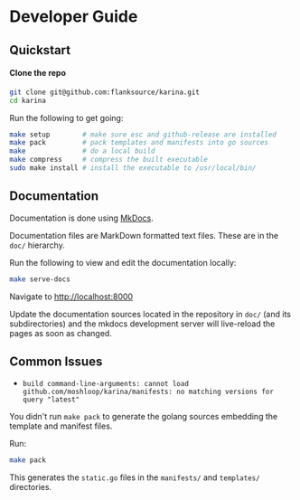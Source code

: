 # Developer Guide

## Quickstart

#### Clone the repo

```bash
git clone git@github.com:flanksource/karina.git
cd karina
```

Run the following to get going:

```bash
make setup        # make sure esc and github-release are installed
make pack         # pack templates and manifests into go sources
make              # do a local build
make compress     # compress the built executable
sudo make install # install the executable to /usr/local/bin/
```

## Documentation

Documentation is done using [MkDocs](https://github.com/mkdocs/mkdocs).

Documentation files are MarkDown formatted text files. These are in the `doc/` hierarchy.

Run the following to view and edit the documentation locally:

```sh
make serve-docs
```

Navigate to [http://localhost:8000](http://localhost:8000)

Update the documentation sources located in the repository in `doc/` (and its subdirectories) and the mkdocs development server will live-reload the pages as soon as changed.

## Common Issues

* `build command-line-arguments: cannot load github.com/moshloop/karina/manifests: no matching versions for query "latest"`

You didn't run `make pack` to generate the golang sources embedding the template and manifest files.

Run:
```sh
make pack
```

This generates the `static.go` files in the `manifests/` and `templates/` directories.
